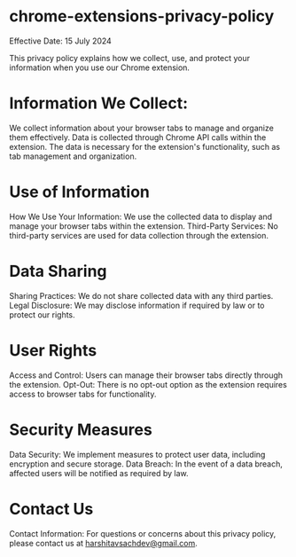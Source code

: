 # chrome-extensions-privacy-policy
Effective Date: 15 July 2024

 This privacy policy explains how we collect, use, and protect your information when you use our Chrome extension.
 
# Information We Collect:
We collect information about your browser tabs to manage and organize them effectively. Data is collected through Chrome API calls within the extension. The data is necessary for the extension's functionality, such as tab management and organization.

# Use of Information
How We Use Your Information: We use the collected data to display and manage your browser tabs within the extension.
Third-Party Services: No third-party services are used for data collection through the extension.
# Data Sharing
Sharing Practices: We do not share collected data with any third parties.
Legal Disclosure: We may disclose information if required by law or to protect our rights.
# User Rights
Access and Control: Users can manage their browser tabs directly through the extension.
Opt-Out: There is no opt-out option as the extension requires access to browser tabs for functionality.
# Security Measures
Data Security: We implement measures to protect user data, including encryption and secure storage.
Data Breach: In the event of a data breach, affected users will be notified as required by law.

# Contact Us
Contact Information: For questions or concerns about this privacy policy, please contact us at harshitavsachdev@gmail.com.
